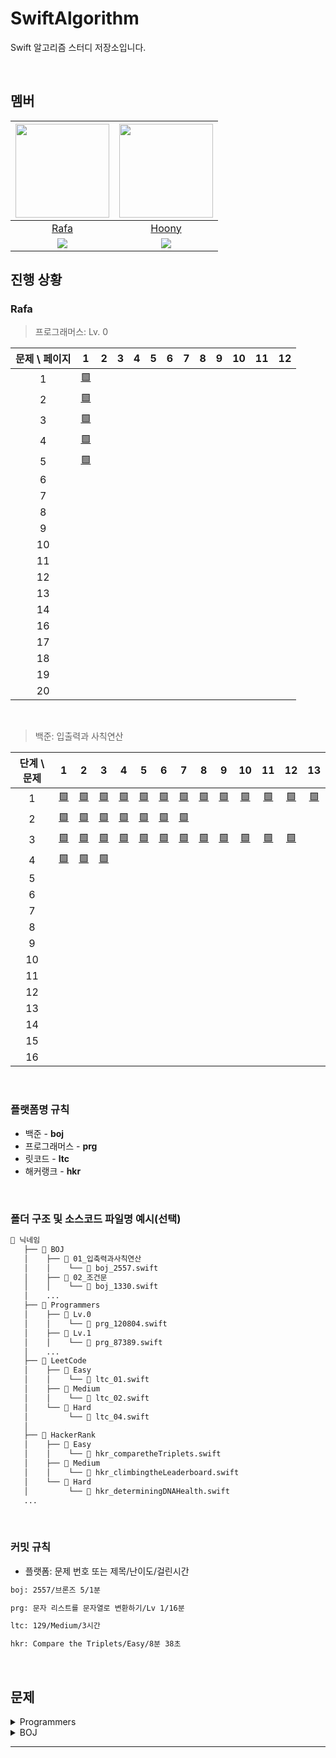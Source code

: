 # SwiftAlgorithm
Swift 알고리즘 스터디 저장소입니다.

<br>

## 멤버
| <img src="https://avatars.githubusercontent.com/u/118424182?v=4" width="150"> | <img src="https://avatars.githubusercontent.com/u/44988110?v=4" width="150"> |
|:--:|:--:|
| [Rafa](https://github.com/rafa-e1) | [Hoony](https://github.com/daehoon0917) |
|[![](http://mazassumnida.wtf/api/v2/generate_badge?boj=RAFAEL)](https://solved.ac/profile/rafael)| [![](http://mazassumnida.wtf/api/v2/generate_badge?boj=daehoon0917)](https://solved.ac/profile/daehoon0917) 

## 진행 상황
### Rafa
> 프로그래머스: Lv. 0

| 문제 \ 페이지 | 1 | 2 | 3| 4 | 5 | 6 | 7 | 8 | 9 | 10 | 11 | 12 |
|:--:|:--:|:--:|:--:|:--:|:--:|:--:|:--:|:--:|:--:|:--:|:--:|:--:|
| 1 | [🟩](https://github.com/Swiftiverse/SwiftAlgorithm/blob/main/%EB%9D%BC%ED%8C%8C/Programmers/Lv.0/prg_120804.md) | []() | []() | []() | []() | []() | []() | []() | []() | []() | []() | []() |
| 2 | [🟩](https://github.com/Swiftiverse/SwiftAlgorithm/blob/main/%EB%9D%BC%ED%8C%8C/Programmers/Lv.0/prg_120805.md) | []() | []() | []() | []() | []() | []() | []() | []() | []() | []() | []() |
| 3 | [🟩](https://github.com/Swiftiverse/SwiftAlgorithm/blob/main/%EB%9D%BC%ED%8C%8C/Programmers/Lv.0/prg_120807.md) | []() | []() | []() | []() | []() | []() | []() | []() | []() | []() | []() |
| 4 | [🟩](https://github.com/Swiftiverse/SwiftAlgorithm/blob/main/%EB%9D%BC%ED%8C%8C/Programmers/Lv.0/prg_120803.md) | []() | []() | []() | []() | []() | []() | []() | []() | []() | []() | []() |
| 5 | [🟩](https://github.com/Swiftiverse/SwiftAlgorithm/blob/main/%EB%9D%BC%ED%8C%8C/Programmers/Lv.0/prg_120810.md) | []() | []() | []() | []() | []() | []() | []() | []() | []() | []() | []() |
| 6 | []() | []() | []() | []() | []() | []() | []() | []() | []() | []() | []() | []() |
| 7 | []() | []() | []() | []() | []() | []() | []() | []() | []() | []() | []() | []() |
| 8 | []() | []() | []() | []() | []() | []() | []() | []() | []() | []() | []() | []() |
| 9 | []() | []() | []() | []() | []() | []() | []() | []() | []() | []() | []() | []() |
| 10 | []() | []() | []() | []() | []() | []() | []() | []() | []() | []() | []() | []() |
| 11 | []() | []() | []() | []() | []() | []() | []() | []() | []() | []() | []() | []() |
| 12 | []() | []() | []() | []() | []() | []() | []() | []() | []() | []() | []() | []() |
| 13 | []() | []() | []() | []() | []() | []() | []() | []() | []() | []() | []() | []() |
| 14 | []() | []() | []() | []() | []() | []() | []() | []() | []() | []() | []() | []() |
| 16 | []() | []() | []() | []() | []() | []() | []() | []() | []() | []() | []() | []() |
| 17 | []() | []() | []() | []() | []() | []() | []() | []() | []() | []() | []() | []() |
| 18 | []() | []() | []() | []() | []() | []() | []() | []() | []() | []() | []() | []() |
| 19 | []() | []() | []() | []() | []() | []() | []() | []() | []() | []() | []() | []() |
| 20 | []() | []() | []() | []() | []() | []() | []() | []() | []() | []() | []() | []() |

<br>

> 백준: 입출력과 사칙연산

| 단계 \ 문제 | 1 | 2 | 3| 4 | 5 | 6 | 7 | 8 | 9 | 10 | 11 | 12 | 13 |
|:--:|:--:|:--:|:--:|:--:|:--:|:--:|:--:|:--:|:--:|:--:|:--:|:--:|:--:|
| 1 | [🟩]() | [🟩]() | [🟩]() | [🟩]() | [🟩]() | [🟩]() | [🟩]() | [🟩]() | [🟩]() | [🟩]() | [🟩]() |[🟩]() | [🟩]() |
| 2 | [🟩]() | [🟩]() | [🟩]() | [🟩]() | [🟩]() | [🟩]() | [🟩]() | []() | []() | []() | []() |[]() | []() |
| 3 | [🟩]() | [🟩]() | [🟩]() | [🟩]() | [🟩]() | [🟩]() | [🟩]() | [🟩]() | [🟩]() | [🟩]() | [🟩]() |[🟩]() | []() |
| 4 | [🟩]() | [🟩]() | [🟩]() | []() | []() | []() | []() | []() | []() | []() | []() |[]() | []() |
| 5 | []() |[]() | []() | | []() | []() | []() | []() | []() | []() | []() | []() |[]() | []() |
| 6 | []() |[]() | []() | | []() | []() | []() | []() | []() | []() | []() | []() |[]() | []() |
| 7 | []() |[]() | []() | | []() | []() | []() | []() | []() | []() | []() | []() |[]() | []() |
| 8 | []() |[]() | []() | | []() | []() | []() | []() | []() | []() | []() | []() |[]() | []() |
| 9 | []() |[]() | []() | | []() | []() | []() | []() | []() | []() | []() | []() |[]() | []() |
| 10 | []() |[]() | []() | | []() | []() | []() | []() | []() | []() | []() | []() |[]() | []() |
| 11 | []() |[]() | []() | | []() | []() | []() | []() | []() | []() | []() | []() |[]() | []() |
| 12 | []() |[]() | []() | | []() | []() | []() | []() | []() | []() | []() | []() |[]() | []() |
| 13 | []() |[]() | []() | | []() | []() | []() | []() | []() | []() | []() | []() |[]() | []() |
| 14 | []() |[]() | []() | | []() | []() | []() | []() | []() | []() | []() | []() |[]() | []() |
| 15 | []() |[]() | []() | | []() | []() | []() | []() | []() | []() | []() | []() |[]() | []() |
| 16 | []() |[]() | []() | | []() | []() | []() | []() | []() | []() | []() | []() |[]() | []() |

<br>

### 플랫폼명 규칙
- 백준 - **boj**
- 프로그래머스 - **prg**
- 릿코드 - **ltc**
- 해커랭크 - **hkr**

<br>

### 폴더 구조 및 소스코드 파일명 예시(선택)
```bash
📁 닉네임
   ├── 📁 BOJ
   │    ├── 📁 01_입축력과사칙연산
   │    │    └── 📄 boj_2557.swift
   │    ├── 📁 02_조건문
   │    │    └── 📄 boj_1330.swift
   │    ...
   ├── 📁 Programmers
   │    ├── 📁 Lv.0
   │    │    └── 📄 prg_120804.swift
   │    ├── 📁 Lv.1
   │    │    └── 📄 prg_87389.swift
   │    ...
   ├── 📁 LeetCode
   │    ├── 📁 Easy
   │    │    └── 📄 ltc_01.swift
   │    ├── 📁 Medium
   │    │    └── 📄 ltc_02.swift
   │    └── 📁 Hard
   │         └── 📄 ltc_04.swift
   │    
   ├── 📁 HackerRank
   │    ├── 📁 Easy
   │    │    └── 📄 hkr_comparetheTriplets.swift
   │    ├── 📁 Medium
   │    │    └── 📄 hkr_climbingtheLeaderboard.swift
   │    └── 📁 Hard
   │         └── 📄 hkr_determiningDNAHealth.swift
   ...
```

<br>

### 커밋 규칙
- 플랫폼: 문제 번호 또는 제목/난이도/걸린시간
```bash
boj: 2557/브론즈 5/1분
```
```bash
prg: 문자 리스트를 문자열로 변환하기/Lv 1/16분
```
```bash
ltc: 129/Medium/3시간
```
```bash
hkr: Compare the Triplets/Easy/8분 38초
```

<br>

## 문제
<!----------------------------------------------------------------------------- 프로그래머스 ----------------------------------------------------------------------------->
<details>
<summary>Programmers</summary>
  
| Lv. 0 | Lv. 1 | Lv. 2 |
|:--|:--|:--|
| [두 수의 곱](https://school.programmers.co.kr/learn/courses/30/lessons/120804) | []() | []() | <!-- 1페이지 -->
| [몫 구하기](https://school.programmers.co.kr/learn/courses/30/lessons/120805) | []() | []() |
| [숫자 비교하기](https://school.programmers.co.kr/learn/courses/30/lessons/120807) | []() | []() |
| [두 수의 차](https://school.programmers.co.kr/learn/courses/30/lessons/120803) | []() | []() |
| [나머지 구하기](https://school.programmers.co.kr/learn/courses/30/lessons/120810) | []() | []() |
| [나이 출력](https://school.programmers.co.kr/learn/courses/30/lessons/120820) | []() | []() |
| [두 수의 합](https://school.programmers.co.kr/learn/courses/30/lessons/120802) | []() | []() |
| [두 수의 나눗셈](https://school.programmers.co.kr/learn/courses/30/lessons/120806) | []() | []() |
| [각도기](https://school.programmers.co.kr/learn/courses/30/lessons/120829) | []() | []() |
| [짝수의 합](https://school.programmers.co.kr/learn/courses/30/lessons/120831) | []() | []() |
| [배열의 평균값](https://school.programmers.co.kr/learn/courses/30/lessons/120817) | []() | []() |
| [양꼬치](https://school.programmers.co.kr/learn/courses/30/lessons/120830) | []() | []() |
| [편지](https://school.programmers.co.kr/learn/courses/30/lessons/120898) | []() | []() |
| [배열 뒤집기](https://school.programmers.co.kr/learn/courses/30/lessons/120821) | []() | []() |
| [문자열 뒤집기](https://school.programmers.co.kr/learn/courses/30/lessons/120822) | []() | []() |
| [배열 원소의 길이](https://school.programmers.co.kr/learn/courses/30/lessons/120854) | []() | []() |
| [배열의 유사도](https://school.programmers.co.kr/learn/courses/30/lessons/120903) | []() | []() |
| [머쓱이보다 키 큰 사람](https://school.programmers.co.kr/learn/courses/30/lessons/120585) | []() | []() |
| [짝수 홀수 개수](https://school.programmers.co.kr/learn/courses/30/lessons/120824) | []() | []() |
| [중복된 숫자 개수](https://school.programmers.co.kr/learn/courses/30/lessons/120583) | []() | []() |
| [자릿수 더하기](https://school.programmers.co.kr/learn/courses/30/lessons/120906) | []() | []() | <!--2페이지-->
| [중앙값 구하기](https://school.programmers.co.kr/learn/courses/30/lessons/120811) | []() | []() |
| [삼각형의 완성조건 (1)](https://school.programmers.co.kr/learn/courses/30/lessons/120889) | []() | []() |
| [피자 나눠 먹기 (1)](https://school.programmers.co.kr/learn/courses/30/lessons/120814) | []() | []() |
| [아이스 아메리카노](https://school.programmers.co.kr/learn/courses/30/lessons/120819) | []() | []() |
| [배열 두 배 만들기](https://school.programmers.co.kr/learn/courses/30/lessons/120809) | []() | []() |
| [특정 문자 제거하기](https://school.programmers.co.kr/learn/courses/30/lessons/120826) | []() | []() |
| [배열 자르기](https://school.programmers.co.kr/learn/courses/30/lessons/120833) | []() | []() |
| [옷가게 할인 받기](https://school.programmers.co.kr/learn/courses/30/lessons/120818) | []() | []() |
| [최댓값 만들기(1)](https://school.programmers.co.kr/learn/courses/30/lessons/120847) | []() | []() |
| [제곱수 판별하기](https://school.programmers.co.kr/learn/courses/30/lessons/120909) | []() | []() |
| [피자 나눠 먹기 (3)](https://school.programmers.co.kr/learn/courses/30/lessons/120816) | []() | []() |
| [순서쌍의 개수](https://school.programmers.co.kr/learn/courses/30/lessons/120836) | []() | []() |
| [점의 위치 구하기](https://school.programmers.co.kr/learn/courses/30/lessons/120841) | []() | []() |
| [문자열안에 문자열](https://school.programmers.co.kr/learn/courses/30/lessons/120908) | []() | []() |
| [모음 제거](https://school.programmers.co.kr/learn/courses/30/lessons/120849) | []() | []() |
| [숨어있는 숫자의 덧셈 (1)](https://school.programmers.co.kr/learn/courses/30/lessons/120851) | []() | []() |
| [짝수는 싫어요](https://school.programmers.co.kr/learn/courses/30/lessons/120813) | []() | []() |
| [문자 반복 출력하기](https://school.programmers.co.kr/learn/courses/30/lessons/120825) | []() | []() |
| [n보다 커질 때까지 더하기](https://school.programmers.co.kr/learn/courses/30/lessons/181884) | []() | []() |
| [세균 증식](https://school.programmers.co.kr/learn/courses/30/lessons/120910) | []() | []() | <!--3페이지-->
| [문자열 붙여서 출력하기](https://school.programmers.co.kr/learn/courses/30/lessons/181946) | []() | []() |
| [flag에 따라 다른 값 반환하기](https://school.programmers.co.kr/learn/courses/30/lessons/181933) | []() | []() |
| [n의 배수](https://school.programmers.co.kr/learn/courses/30/lessons/181937) | []() | []() |
| [문자열 곱하기](https://school.programmers.co.kr/learn/courses/30/lessons/181940) | []() | []() |
| [정수 부분](https://school.programmers.co.kr/learn/courses/30/lessons/181850) | []() | []() |
| [더 크게 합치기](https://school.programmers.co.kr/learn/courses/30/lessons/181939) | []() | []() |
| [공배수](https://school.programmers.co.kr/learn/courses/30/lessons/181936) | []() | []() |
| [마지막 두 원소](https://school.programmers.co.kr/learn/courses/30/lessons/181927) | []() | []() |
| [n 번째 원소까지](https://school.programmers.co.kr/learn/courses/30/lessons/181889) | []() | []() |
| [n개 간격의 원소들](https://school.programmers.co.kr/learn/courses/30/lessons/181888) | []() | []() |
| [길이에 따른 연산](https://school.programmers.co.kr/learn/courses/30/lessons/181879) | []() | []() |
| [대문자로 바꾸기](https://school.programmers.co.kr/learn/courses/30/lessons/181877) | []() | []() |
| [홀짝 구분하기](https://school.programmers.co.kr/learn/courses/30/lessons/181944) | []() | []() |
| [소문자로 바꾸기](https://school.programmers.co.kr/learn/courses/30/lessons/181876) | []() | []() |
| [n의 배수 고르기](https://school.programmers.co.kr/learn/courses/30/lessons/120905) | []() | []() |
| [카운트 업](https://school.programmers.co.kr/learn/courses/30/lessons/181920) | []() | []() |
| [n 번째 원소부터](https://school.programmers.co.kr/learn/courses/30/lessons/181892) | []() | []() |
| [문자열의 뒤의 n글자](https://school.programmers.co.kr/learn/courses/30/lessons/181910) | []() | []() |
| [조건에 맞게 수열 변환하기 1](https://school.programmers.co.kr/learn/courses/30/lessons/181882) | []() | []() |
| [수 조작하기 1](https://school.programmers.co.kr/learn/courses/30/lessons/181926) | []() | []() | <!--4페이지-->
| [정수 찾기](https://school.programmers.co.kr/learn/courses/30/lessons/181840) | []() | []() |
| [문자열로 변환](https://school.programmers.co.kr/learn/courses/30/lessons/181845) | []() | []() |
| [홀짝에 따라 다른 값 반환하기](https://school.programmers.co.kr/learn/courses/30/lessons/181935) | []() | []() |
| [이어 붙인 수](https://school.programmers.co.kr/learn/courses/30/lessons/181928) | []() | []() |
| [문자열을 정수로 변환하기](https://school.programmers.co.kr/learn/courses/30/lessons/181848) | []() | []() |
| [부분 문자열인지 확인하기](https://school.programmers.co.kr/learn/courses/30/lessons/181843) | []() | []() |
| [글자 이어 붙여 문자열 만들기](https://school.programmers.co.kr/learn/courses/30/lessons/181915) | []() | []() |
| [원소들의 곱과 합](https://school.programmers.co.kr/learn/courses/30/lessons/181929) | []() | []() |
| [문자열 정수의 합](https://school.programmers.co.kr/learn/courses/30/lessons/181849) | []() | []() |
| [특정한 문자를 대문자로 바꾸기](https://school.programmers.co.kr/learn/courses/30/lessons/181873) | []() | []() |
| [rny_string](https://school.programmers.co.kr/learn/courses/30/lessons/181863) | []() | []() |
| [5명씩](https://school.programmers.co.kr/learn/courses/30/lessons/181886) | []() | []() |
| [첫 번째로 나오는 음수](https://school.programmers.co.kr/learn/courses/30/lessons/181896) | []() | []() |
| [배열에서 문자열 대소문자 변환하기](https://school.programmers.co.kr/learn/courses/30/lessons/181875) | []() | []() |
| [뒤에서 5등 위로](https://school.programmers.co.kr/learn/courses/30/lessons/181852) | []() | []() |
| [순서 바꾸기](https://school.programmers.co.kr/learn/courses/30/lessons/181891) | []() | []() |
| [대문자와 소문자](https://school.programmers.co.kr/learn/courses/30/lessons/120893) | []() | []() |
| [문자열의 앞의 n글자](https://school.programmers.co.kr/learn/courses/30/lessons/181907) | []() | []() |
| [접미사인지 확인하기](https://school.programmers.co.kr/learn/courses/30/lessons/181908) | []() | []() |
| [접두사인지 확인하기](https://school.programmers.co.kr/learn/courses/30/lessons/181906) | []() | []() | <!--5페이지-->
| [공백으로 구분하기 2](https://school.programmers.co.kr/learn/courses/30/lessons/181868) | []() | []() |
| [조건에 맞게 수열 변환하기 3](https://school.programmers.co.kr/learn/courses/30/lessons/181835) | []() | []() |
| [배열 만들기 1](https://school.programmers.co.kr/learn/courses/30/lessons/181901) | []() | []() |
| [꼬리 문자열](https://school.programmers.co.kr/learn/courses/30/lessons/181841) | []() | []() |
| [배열의 원소만큼 추가하기](https://school.programmers.co.kr/learn/courses/30/lessons/181861) | []() | []() |
| [가위 바위 보](https://school.programmers.co.kr/learn/courses/30/lessons/120839) | []() | []() |
| [x 사이의 개수](https://school.programmers.co.kr/learn/courses/30/lessons/181867) | []() | []() |
| [배열 비교하기](https://school.programmers.co.kr/learn/courses/30/lessons/181856) | []() | []() |
| [카운트 다운](https://school.programmers.co.kr/learn/courses/30/lessons/181899) | []() | []() |
| [배열의 길이에 따라 다른 연산하기](https://school.programmers.co.kr/learn/courses/30/lessons/181854) | []() | []() |
| [원하는 문자열 찾기](https://school.programmers.co.kr/learn/courses/30/lessons/181878) | []() | []() |
| [개미 군단](https://school.programmers.co.kr/learn/courses/30/lessons/120837) | []() | []() |
| [암호 해독](https://school.programmers.co.kr/learn/courses/30/lessons/120892) | []() | []() |
| [주사위 게임 1](https://school.programmers.co.kr/learn/courses/30/lessons/181839) | []() | []() |
| [부분 문자열](https://school.programmers.co.kr/learn/courses/30/lessons/181842) | []() | []() |
| [부분 문자열 이어 붙여 문자열 만들기](https://school.programmers.co.kr/learn/courses/30/lessons/181911) | []() | []() |
| [공백으로 구분하기 1](https://school.programmers.co.kr/learn/courses/30/lessons/181869) | []() | []() |
| [할 일 목록](https://school.programmers.co.kr/learn/courses/30/lessons/181885) | []() | []() |
| [배열의 원소 삭제하기](https://school.programmers.co.kr/learn/courses/30/lessons/181844) | []() | []() |
| [홀수 vs 짝수](https://school.programmers.co.kr/learn/courses/30/lessons/181887) | []() | []() | <!--6페이지-->
| [두 수의 연산값 비교하기](https://school.programmers.co.kr/learn/courses/30/lessons/181938) | []() | []() |
| [뒤에서 5등까지](https://school.programmers.co.kr/learn/courses/30/lessons/181853) | []() | []() |
| [최댓값 만들기 (2)](https://school.programmers.co.kr/learn/courses/30/lessons/120862) | []() | []() |
| [주사위의 개수](https://school.programmers.co.kr/learn/courses/30/lessons/120845) | []() | []() |
| [콜라츠 수열 만들기](https://school.programmers.co.kr/learn/courses/30/lessons/181919) | []() | []() |
| [가장 큰 수 찾기](https://school.programmers.co.kr/learn/courses/30/lessons/120899) | []() | []() |
| [직각삼각형 출력하기](https://school.programmers.co.kr/learn/courses/30/lessons/120823) | []() | []() |
| [문자열 정렬하기 (1)](https://school.programmers.co.kr/learn/courses/30/lessons/120850) | []() | []() |
| [가까운 1 찾기](https://school.programmers.co.kr/learn/courses/30/lessons/181898) | []() | []() |
| [인덱스 바꾸기](https://school.programmers.co.kr/learn/courses/30/lessons/120895) | []() | []() |
| [0 떼기](https://school.programmers.co.kr/learn/courses/30/lessons/181847) | []() | []() |
| [A 강조하기](https://school.programmers.co.kr/learn/courses/30/lessons/181874) | []() | []() |
| [간단한 식 계산하기](https://school.programmers.co.kr/learn/courses/30/lessons/181865) | []() | []() |
| [ad 제거하기](https://school.programmers.co.kr/learn/courses/30/lessons/181870) | []() | []() |
| [특별한 이차원 배열 1](https://school.programmers.co.kr/learn/courses/30/lessons/181833) | []() | []() |
| [특별한 이차원 배열 2](https://school.programmers.co.kr/learn/courses/30/lessons/181831) | []() | []() |
| [문자열 잘라서 정렬하기](https://school.programmers.co.kr/learn/courses/30/lessons/181866) | []() | []() |
| [문자열 바꿔서 찾기](https://school.programmers.co.kr/learn/courses/30/lessons/181864) | []() | []() |
| [l로 만들기](https://school.programmers.co.kr/learn/courses/30/lessons/181834) | []() | []() |
| [덧셈식 출력하기](https://school.programmers.co.kr/learn/courses/30/lessons/181947) | []() | []() | <!--7페이지-->
| [접미사 배열](https://school.programmers.co.kr/learn/courses/30/lessons/181909) | []() | []() |
| [배열 회전시키기](https://school.programmers.co.kr/learn/courses/30/lessons/120844) | []() | []() |
| [외계행성의 나이](https://school.programmers.co.kr/learn/courses/30/lessons/120834) | []() | []() |
| [배열 만들기 3](https://school.programmers.co.kr/learn/courses/30/lessons/181895) | []() | []() |
| [약수 구하기](https://school.programmers.co.kr/learn/courses/30/lessons/120897) | []() | []() |
| [문자 리스트를 문자열로 변환하기](https://school.programmers.co.kr/learn/courses/30/lessons/181941) | []() | []() |
| [수 조작하기 2](https://school.programmers.co.kr/learn/courses/30/lessons/181925) | []() | []() |
| [문자열 돌리기](https://school.programmers.co.kr/learn/courses/30/lessons/181945) | []() | []() |
| [피자 나눠 먹기 (2)](https://school.programmers.co.kr/learn/courses/30/lessons/120815) | []() | []() |
| [숫자 찾기](https://school.programmers.co.kr/learn/courses/30/lessons/120904) | []() | []() |
| [주사위 게임 2](https://school.programmers.co.kr/learn/courses/30/lessons/181930) | []() | []() |
| [369게임](https://school.programmers.co.kr/learn/courses/30/lessons/120891) | []() | []() |
| [9로 나눈 나머지](https://school.programmers.co.kr/learn/courses/30/lessons/181914) | []() | []() |
| [문자열 정렬하기 (2)](https://school.programmers.co.kr/learn/courses/30/lessons/120911) | []() | []() |
| [합성수 찾기](https://school.programmers.co.kr/learn/courses/30/lessons/120846) | []() | []() |
| [세로 읽기](https://school.programmers.co.kr/learn/courses/30/lessons/181904) | []() | []() |
| [수열과 구간 쿼리 1](https://school.programmers.co.kr/learn/courses/30/lessons/181883) | []() | []() |
| [이차원 배열 대각선 순회하기](https://school.programmers.co.kr/learn/courses/30/lessons/181829) | []() | []() |
| [중복된 문자 제거](https://school.programmers.co.kr/learn/courses/30/lessons/120888) | []() | []() |
| [날짜 비교하기](https://school.programmers.co.kr/learn/courses/30/lessons/181838) | []() | []() | <!--8페이지-->
| [등차수열의 특정한 항만 더하기](https://school.programmers.co.kr/learn/courses/30/lessons/181931) | []() | []() |
| [문자열 섞기](https://school.programmers.co.kr/learn/courses/30/lessons/181942) | []() | []() |
| [글자 지우기](https://school.programmers.co.kr/learn/courses/30/lessons/181900) | []() | []() |
| [빈 배열에 추가, 삭제하기](https://school.programmers.co.kr/learn/courses/30/lessons/181860) | []() | []() |
| [문자열 뒤집기](https://school.programmers.co.kr/learn/courses/30/lessons/181905) | []() | []() |
| [1로 만들기](https://school.programmers.co.kr/learn/courses/30/lessons/181880) | []() | []() |
| [특정 문자열로 끝나는 가장 긴 부분 문자열 찾기](https://school.programmers.co.kr/learn/courses/30/lessons/181872) | []() | []() |
| [A로 B 만들기](https://school.programmers.co.kr/learn/courses/30/lessons/120886) | []() | []() |
| [2차원으로 만들기](https://school.programmers.co.kr/learn/courses/30/lessons/120842) | []() | []() |
| [팩토리얼](https://school.programmers.co.kr/learn/courses/30/lessons/120848) | []() | []() |
| [수열과 구간 쿼리 3](https://school.programmers.co.kr/learn/courses/30/lessons/181924) | []() | []() |
| [모스부호 (1)](https://school.programmers.co.kr/learn/courses/30/lessons/120838) | []() | []() |
| [배열 만들기 5](https://school.programmers.co.kr/learn/courses/30/lessons/181912) | []() | []() |
| [k의 개수](https://school.programmers.co.kr/learn/courses/30/lessons/120887) | []() | []() |
| [문자열이 몇 번 등장하는지 세기](https://school.programmers.co.kr/learn/courses/30/lessons/181871) | []() | []() |
| [가까운 수](https://school.programmers.co.kr/learn/courses/30/lessons/120890) | []() | []() |
| [숨어있는 숫자의 덧셈 (2)](https://school.programmers.co.kr/learn/courses/30/lessons/120864) | []() | []() |
| [세 개의 구분자](https://school.programmers.co.kr/learn/courses/30/lessons/181862) | []() | []() |
| [진료순서 정하기](https://school.programmers.co.kr/learn/courses/30/lessons/120835) | []() | []() |
| [한 번만 등장한 문자](https://school.programmers.co.kr/learn/courses/30/lessons/120896) | []() | []() | <!--9페이지-->
| [배열의 길이를 2의 거듭제곱으로 만들기](https://school.programmers.co.kr/learn/courses/30/lessons/181857) | []() | []() |
| [간단한 논리 연산](https://school.programmers.co.kr/learn/courses/30/lessons/181917) | []() | []() |
| [문자열 반복해서 출력하기](https://school.programmers.co.kr/learn/courses/30/lessons/181950) | []() | []() |
| [수열과 구간 쿼리 4](https://school.programmers.co.kr/learn/courses/30/lessons/181922) | []() | []() |
| [2의 영역](https://school.programmers.co.kr/learn/courses/30/lessons/181894) | []() | []() |
| [문자열 묶기](https://school.programmers.co.kr/learn/courses/30/lessons/181855) | []() | []() |
| [리스트 자르기](https://school.programmers.co.kr/learn/courses/30/lessons/181897) | []() | []() |
| [7의 개수](https://school.programmers.co.kr/learn/courses/30/lessons/120912) | []() | []() |
| [컨트롤 제트](https://school.programmers.co.kr/learn/courses/30/lessons/120853) | []() | []() |
| [이진수 더하기](https://school.programmers.co.kr/learn/courses/30/lessons/120885) | []() | []() |
| [커피 심부름](https://school.programmers.co.kr/learn/courses/30/lessons/181837) | []() | []() |
| [조건에 맞게 수열 변환하기 2](https://school.programmers.co.kr/learn/courses/30/lessons/181881) | []() | []() |
| [qr code](https://school.programmers.co.kr/learn/courses/30/lessons/181903) | []() | []() |
| [소인수분해](https://school.programmers.co.kr/learn/courses/30/lessons/120852) | []() | []() |
| [특수문자 출력하기](https://school.programmers.co.kr/learn/courses/30/lessons/181948) | []() | []() |
| [잘라서 배열로 저장하기](https://school.programmers.co.kr/learn/courses/30/lessons/120913) | []() | []() |
| [문자 개수 세기](https://school.programmers.co.kr/learn/courses/30/lessons/181902) | []() | []() |
| [배열 만들기 4](https://school.programmers.co.kr/learn/courses/30/lessons/181918) | []() | []() |
| [공 던지기](https://school.programmers.co.kr/learn/courses/30/lessons/120843) | []() | []() |
| [문자열 계산하기](https://school.programmers.co.kr/learn/courses/30/lessons/120902) | []() | []() | <!--10페이지-->
| [영어가 싫어요](https://school.programmers.co.kr/learn/courses/30/lessons/120894) | []() | []() |
| [두 수의 합](https://school.programmers.co.kr/learn/courses/30/lessons/181846) | []() | []() |
| [왼쪽 오른쪽](https://school.programmers.co.kr/learn/courses/30/lessons/181890) | []() | []() |
| [배열 만들기 6](https://school.programmers.co.kr/learn/courses/30/lessons/181859) | []() | []() |
| [구슬을 나누는 경우의 수](https://school.programmers.co.kr/learn/courses/30/lessons/120840) | []() | []() |
| [삼각형의 완성조건 (2)](https://school.programmers.co.kr/learn/courses/30/lessons/120868) | []() | []() |
| [문자열 여러 번 뒤집기](https://school.programmers.co.kr/learn/courses/30/lessons/181913) | []() | []() |
| [수열과 구간 쿼리 2](https://school.programmers.co.kr/learn/courses/30/lessons/181923) | []() | []() |
| [조건 문자열](https://school.programmers.co.kr/learn/courses/30/lessons/181934) | []() | []() |
| [무작위로 K개의 수 뽑기](https://school.programmers.co.kr/learn/courses/30/lessons/181858) | []() | []() |
| [정사각형으로 만들기](https://school.programmers.co.kr/learn/courses/30/lessons/181830) | []() | []() |
| [a와 b 출력하기](https://school.programmers.co.kr/learn/courses/30/lessons/181951) | []() | []() |
| [문자열 겹쳐쓰기](https://school.programmers.co.kr/learn/courses/30/lessons/181943) | []() | []() |
| [그림 확대](https://school.programmers.co.kr/learn/courses/30/lessons/181836) | []() | []() |
| [외계어 사전](https://school.programmers.co.kr/learn/courses/30/lessons/120869) | []() | []() |
| [종이 자르기](https://school.programmers.co.kr/learn/courses/30/lessons/120922) | []() | []() |
| [캐릭터의 좌표](https://school.programmers.co.kr/learn/courses/30/lessons/120861) | []() | []() |
| [직사각형 넓이 구하기](https://school.programmers.co.kr/learn/courses/30/lessons/120860) | []() | []() |
| [로그인 성공?](https://school.programmers.co.kr/learn/courses/30/lessons/120883) | []() | []() |
| [등수 매기기](https://school.programmers.co.kr/learn/courses/30/lessons/120882) | []() | []() | <!--11페이지-->
| [대소문자 바꿔서 출력하기](https://school.programmers.co.kr/learn/courses/30/lessons/181949) | []() | []() |
| [치킨 쿠폰](https://school.programmers.co.kr/learn/courses/30/lessons/120884) | []() | []() |
| [전국 대회 선발 고사](https://school.programmers.co.kr/learn/courses/30/lessons/181851) | []() | []() |
| [유한소수 판별하기](https://school.programmers.co.kr/learn/courses/30/lessons/120878) | []() | []() |
| [저주의 숫자 3](https://school.programmers.co.kr/learn/courses/30/lessons/120871) | []() | []() |
| [문자열 밀기](https://school.programmers.co.kr/learn/courses/30/lessons/120921) | []() | []() |
| [특이한 정렬](https://school.programmers.co.kr/learn/courses/30/lessons/120880) | []() | []() |
| [배열 만들기 2](https://school.programmers.co.kr/learn/courses/30/lessons/181921) | []() | []() |
| [다항식 더하기](https://school.programmers.co.kr/learn/courses/30/lessons/120863) | []() | []() |
| [코드 처리하기](https://school.programmers.co.kr/learn/courses/30/lessons/181932) | []() | []() |
| [문자열 출력하기](https://school.programmers.co.kr/learn/courses/30/lessons/181952) | []() | []() |
| [배열 조각하기](https://school.programmers.co.kr/learn/courses/30/lessons/181893) | []() | []() |
| [최빈값 구하기](https://school.programmers.co.kr/learn/courses/30/lessons/120812) | []() | []() |
| [OX퀴즈](https://school.programmers.co.kr/learn/courses/30/lessons/120907) | []() | []() |
| [다음에 올 숫자](https://school.programmers.co.kr/learn/courses/30/lessons/120924) | []() | []() |
| [연속된 수의 합](https://school.programmers.co.kr/learn/courses/30/lessons/120923) | []() | []() |
| [분수의 덧셈](https://school.programmers.co.kr/learn/courses/30/lessons/120808) | []() | []() |
| [안전지대](https://school.programmers.co.kr/learn/courses/30/lessons/120866) | []() | []() |
| [주사위 게임 3](https://school.programmers.co.kr/learn/courses/30/lessons/181916) | []() | []() |
| [겹치는 선분의 길이](https://school.programmers.co.kr/learn/courses/30/lessons/120876) | []() | []() | <!--12페이지-->
| [평행](https://school.programmers.co.kr/learn/courses/30/lessons/120875) | []() | []() |
| [정수를 나선형으로 배치하기](https://school.programmers.co.kr/learn/courses/30/lessons/181832) | []() | []() |
| [옹알이 (1)](https://school.programmers.co.kr/learn/courses/30/lessons/120956) | []() | []() |
   
</details>

<!----------------------------------------------------------------------------- 백준 ----------------------------------------------------------------------------->
<details>
<summary>BOJ</summary>

| 1 | 2 | 3 | 4 |
|:--|:--|:--|:--|
| [Hello World](https://www.acmicpc.net/problem/2557) | [두 수 비교하기](https://www.acmicpc.net/problem/1330) | [구구단](https://www.acmicpc.net/problem/2739) | [개수 세기](https://www.acmicpc.net/problem/10807) |
| [A+B](https://www.acmicpc.net/problem/1000) | [시험 성적](https://www.acmicpc.net/problem/9498) | [A+B - 3](https://www.acmicpc.net/problem/10950) | [X보다 작은 수](https://www.acmicpc.net/problem/10871) |
| [A-B](https://www.acmicpc.net/problem/1001) | [윤년](https://www.acmicpc.net/problem/2753) | [합](https://www.acmicpc.net/problem/8393) | [최소, 최대](https://www.acmicpc.net/problem/10818) |
| [A×B](https://www.acmicpc.net/problem/10998) | [사분면 고르기](https://www.acmicpc.net/problem/14681) | [영수증](https://www.acmicpc.net/problem/25304) | [최댓값](https://www.acmicpc.net/problem/2562) |
| [A/B](https://www.acmicpc.net/problem/1008) | [알람 시계](https://www.acmicpc.net/problem/2884) | [코딩은 체육과목 입니다](https://www.acmicpc.net/problem/25314) | [공 넣기](https://www.acmicpc.net/problem/10810) |
| [사칙연산](https://www.acmicpc.net/problem/10869) | [오븐 시계](https://www.acmicpc.net/problem/2525) | [빠른 A+B](https://www.acmicpc.net/problem/15552) | [공 바꾸기](https://www.acmicpc.net/problem/10813) |
| [??!](https://www.acmicpc.net/problem/10926) | [주사위 세개](https://www.acmicpc.net/problem/2480) | [A+B - 7](https://www.acmicpc.net/problem/11021) | [과제 안 내신 분..?](https://www.acmicpc.net/problem/5597) |
| [1998년생인 내가 태국에서는 2541년생?!](https://www.acmicpc.net/problem/18108) | - | [A+B - 8](https://www.acmicpc.net/problem/11022) | [나머지](https://www.acmicpc.net/problem/3052) |
| [나머지](https://www.acmicpc.net/problem/10430) | - | [별 찍기 - 1](https://www.acmicpc.net/problem/2438) | [바구니 뒤집기](https://www.acmicpc.net/problem/10811) |
| [곱셈](https://www.acmicpc.net/problem/2588) | - | [별 찍기 - 2](https://www.acmicpc.net/problem/2439) | [평균](https://www.acmicpc.net/problem/1546) |
| [꼬마 정민](https://www.acmicpc.net/problem/11382) | - | [A+B - 5](https://www.acmicpc.net/problem/10952) | - |
| [고양이](https://www.acmicpc.net/problem/10171) | - | [A+B - 4](https://www.acmicpc.net/problem/10951) | - |
| [개](https://www.acmicpc.net/problem/10172) | - | - | - |

| 5 | 6 | 7 | 8 |
|:--|:--|:--|:--|
| [문자와 문자열](https://www.acmicpc.net/problem/27866) | [새싹](https://www.acmicpc.net/problem/25083) | [행렬 덧셈](https://www.acmicpc.net/problem/2738) | [진법 변환](https://www.acmicpc.net/problem/2745) |
| [단어 길이 재기](https://www.acmicpc.net/problem/2743) | [킹, 퀸, 룩, 비숍, 나이트, 폰](https://www.acmicpc.net/problem/3003) | [최댓값](https://www.acmicpc.net/problem/2566) | [진법 변환 2](https://www.acmicpc.net/problem/11005) |
| [문자열](https://www.acmicpc.net/problem/9086) | [별 찍기 - 7](https://www.acmicpc.net/problem/2444) | [세로읽기](https://www.acmicpc.net/problem/10798) | [세탁소 사장 동혁](https://www.acmicpc.net/problem/2720) |
| [아스키 코드](https://www.acmicpc.net/problem/11654) | [팰린드롬인지 확인하기](https://www.acmicpc.net/problem/10988) | [색종이](https://www.acmicpc.net/problem/2563) | [중앙 이동 알고리즘](https://www.acmicpc.net/problem/2903) |
| [숫자의 합](https://www.acmicpc.net/problem/11720) | [단어 공부](https://www.acmicpc.net/problem/1157) | - | [벌집](https://www.acmicpc.net/problem/2292) |
| [알파벳 찾기](https://www.acmicpc.net/problem/10809) | [크로아티아 알파벳](https://www.acmicpc.net/problem/2941) | - | [분수찾기](https://www.acmicpc.net/problem/1193) |
| [문자열 반복](https://www.acmicpc.net/problem/2675) | [그룹 단어 체커](https://www.acmicpc.net/problem/1316) | - | [달팽이는 올라가고 싶다](https://www.acmicpc.net/problem/2869) |
| [단어의 개수](https://www.acmicpc.net/problem/1152) | [너의 평점은](https://www.acmicpc.net/problem/25206) | - | - |
| [상수](https://www.acmicpc.net/problem/2908) | - | - | - |
| [다이얼](https://www.acmicpc.net/problem/5622) | - | - | - |
| [그대로 출력하기](https://www.acmicpc.net/problem/11718) | - | - | - |

| 9 | 10 | 11 | 12 |
|:--|:--|:--|:--|
| [배수와 약수](https://www.acmicpc.net/problem/5086) | [직사각형](https://www.acmicpc.net/problem/27323) | [알고리즘 수업 - 알고리즘의 수행 시간 1](https://www.acmicpc.net/problem/24262) | [블랙잭](https://www.acmicpc.net/problem/2798) |
| [약수 구하기](https://www.acmicpc.net/problem/2501) | [직사각형에서 탈출](https://www.acmicpc.net/problem/1085) | [알고리즘 수업 - 알고리즘의 수행 시간 2](https://www.acmicpc.net/problem/24263) | [분해합](https://www.acmicpc.net/problem/2231) |
| [약수들의 합](https://www.acmicpc.net/problem/9506) | [네 번째 점](https://www.acmicpc.net/problem/3009) | [알고리즘 수업 - 알고리즘의 수행 시간 3](https://www.acmicpc.net/problem/24264) | [수학은 비대면강의입니다](https://www.acmicpc.net/problem/19532) |
| [소수 찾기](https://www.acmicpc.net/problem/1978) | [수학은 체육과목 입니다](https://www.acmicpc.net/problem/15894) | [알고리즘 수업 - 알고리즘의 수행 시간 4](https://www.acmicpc.net/problem/24265) | [체스판 다시 칠하기](https://www.acmicpc.net/problem/1018) |
| [소수](https://www.acmicpc.net/problem/2581) | [대지](https://www.acmicpc.net/problem/9063) | [알고리즘 수업 - 알고리즘의 수행 시간 5](https://www.acmicpc.net/problem/24266) | [영화감독 숌](https://www.acmicpc.net/problem/1436) |
| [소인수분해](https://www.acmicpc.net/problem/11653) | [삼각형 외우기](https://www.acmicpc.net/problem/10101) | [알고리즘 수업 - 알고리즘의 수행 시간 6](https://www.acmicpc.net/problem/24267) | [설탕 배달](https://www.acmicpc.net/problem/2839) |
| - | [삼각형과 세 변](https://www.acmicpc.net/problem/5073) | [알고리즘 수업 - 점근적 표기 1](https://www.acmicpc.net/problem/24313) | - |
| - | [세 막대](https://www.acmicpc.net/problem/14215) | - | - |

| 13 | 14 | 15 | 16 |
|:--|:--|:--|:--|
| [수 정렬하기](https://www.acmicpc.net/problem/2750) | [숫자 카드](https://www.acmicpc.net/problem/10815) | [최소공배수](https://www.acmicpc.net/problem/1934) | [스택 2](https://www.acmicpc.net/problem/28278) |
| [대표값2](https://www.acmicpc.net/problem/2587) | [문자열 집합](https://www.acmicpc.net/problem/14425) | [최소공배수](https://www.acmicpc.net/problem/13241) | [제로](https://www.acmicpc.net/problem/10773) |
| [커트라인](https://www.acmicpc.net/problem/25305) | [회사에 있는 사람](https://www.acmicpc.net/problem/7785) | [분수 합](https://www.acmicpc.net/problem/1735) | [괄호](https://www.acmicpc.net/problem/9012) |
| [수 정렬하기 2](https://www.acmicpc.net/problem/2751) | [나는야 포켓몬 마스터 이다솜](https://www.acmicpc.net/problem/1620) | [가로수](https://www.acmicpc.net/problem/2485) | [균형잡힌 세상](https://www.acmicpc.net/problem/4949) |
| [수 정렬하기 3](https://www.acmicpc.net/problem/10989) | [숫자 카드 2](https://www.acmicpc.net/problem/10816) | [다음 소수](https://www.acmicpc.net/problem/4134) | [도키도키 간식드리미](https://www.acmicpc.net/problem/12789) |
| [소트인사이드](https://www.acmicpc.net/problem/1427) | [듣보잡](https://www.acmicpc.net/problem/1764) | [소수 구하기](https://www.acmicpc.net/problem/1929) | [큐 2](https://www.acmicpc.net/problem/18258) |
| [좌표 정렬하기](https://www.acmicpc.net/problem/11650) | [대칭 차집합](https://www.acmicpc.net/problem/1269) | [베르트랑 공준](https://www.acmicpc.net/problem/4948) | [카드2](https://www.acmicpc.net/problem/2164) |
| [좌표 정렬하기 2](https://www.acmicpc.net/problem/11651) | [서로 다른 부분 문자열의 개수](https://www.acmicpc.net/problem/11478) | [골드바흐 파티션](https://www.acmicpc.net/problem/17103) | [요세푸스 문제 0](https://www.acmicpc.net/problem/11866) |
| [단어 정렬](https://www.acmicpc.net/problem/1181) | - | [창문 닫기](https://www.acmicpc.net/problem/13909) | [덱 2](https://www.acmicpc.net/problem/28279) |
| [나이순 정렬](https://www.acmicpc.net/problem/10814) | - | - | [풍선 터뜨리기](https://www.acmicpc.net/problem/2346) |
| [좌표 압축](https://www.acmicpc.net/problem/18870) | - | - | [queuestack](https://www.acmicpc.net/problem/24511) |

</details>

---
